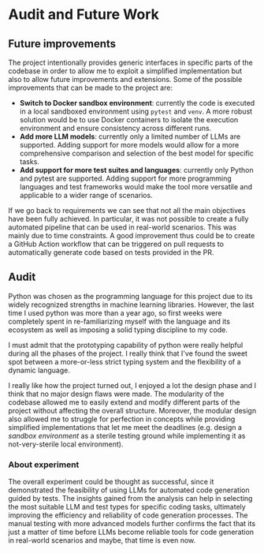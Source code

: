 # Audit and Future Work

## Future improvements

The project intentionally provides generic interfaces in specific parts of the codebase in order to allow me to exploit a simplified implementation but also to allow future improvements and extensions. Some of the possible improvements that can be made to the project are:

- **Switch to Docker sandbox environment**: currently the code is executed in a local sandboxed environment using `pytest` and `venv`. A more robust solution would be to use Docker containers to isolate the execution environment and ensure consistency across different runs.
- **Add more LLM models**: currently only a limited number of LLMs are supported. Adding support for more models would allow for a more comprehensive comparison and selection of the best model for specific tasks.
- **Add support for more test suites and languages**: currently only Python and pytest are supported. Adding support for more programming languages and test frameworks would make the tool more versatile and applicable to a wider range of scenarios.

If we go back to requirements we can see that not all the main objectives have been fully achieved. In particular, it was not possible to create a fully automated pipeline that can be used in real-world scenarios. This was mainly due to time constraints. A good improvement thus could be to create a GitHub Action workflow that can be triggered on pull requests to automatically generate code based on tests provided in the PR.

## Audit

Python was chosen as the programming language for this project due to its widely recognized strengths in machine learning libraries. However, the last time I used python was more than a year ago, so first weeks were completely spent in re-familiarizing myself with the language and its ecosystem as well as imposing a solid typing discipline to my code.

I must admit that the prototyping capability of python were really helpful during all the phases of the project. I really think that I've found the sweet spot between a more-or-less strict typing system and the flexibility of a dynamic language.

I really like how the project turned out, I enjoyed a lot the design phase and I think that no major design flaws were made. The modularity of the codebase allowed me to easily extend and modify different parts of the project without affecting the overall structure. Moreover, the modular design also allowed me to struggle for perfection in concepts while providing simplified implementations that let me meet the deadlines (e.g. design a *sandbox environment* as a sterile testing ground while implementing it as not-very-sterile local environment).

### About experiment

The overall experiment could be thought as successful, since it demonstrated the feasibility of using LLMs for automated code generation guided by tests. The insights gained from the analysis can help in selecting the most suitable LLM and test types for specific coding tasks, ultimately improving the efficiency and reliability of code generation processes. The manual testing with more advanced models further confirms the fact that its just a matter of time before LLMs become reliable tools for code generation in real-world scenarios and maybe, that time is even now.
